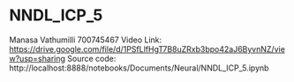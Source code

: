 # NNDL_ICP_5
Manasa Vathumilli
700745467
Video Link: https://drive.google.com/file/d/1PSfLlfHgT7B8uZRxb3bpo42aJ6ByvnNZ/view?usp=sharing 
Source code: http://localhost:8888/notebooks/Documents/Neural/NNDL_ICP_5.ipynb 

